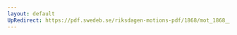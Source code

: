 ```yaml
---
layout: default
UpRedirect: https://pdf.swedeb.se/riksdagen-motions-pdf/1868/mot_1868__fk__00045/mot_1868__fk__00045_001.pdf
---
```

